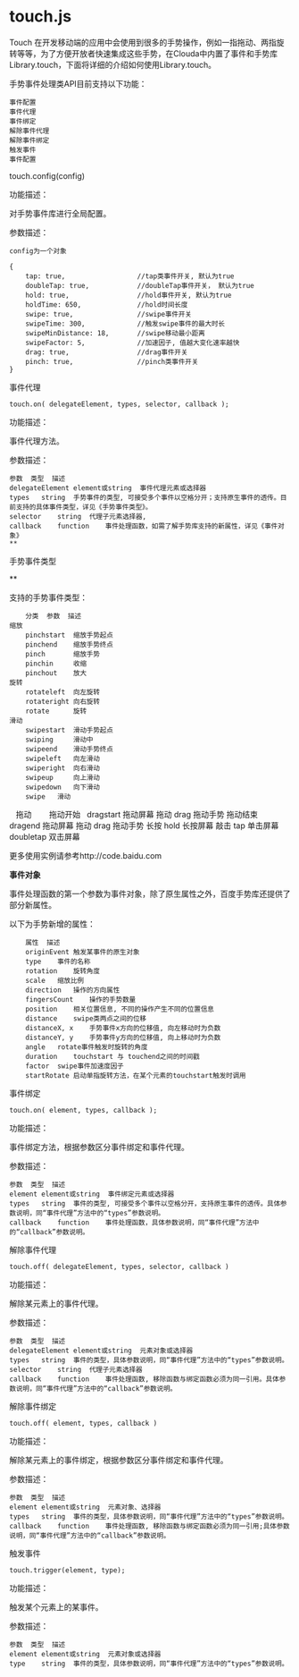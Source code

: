 # touch.js
Touch
在开发移动端的应用中会使用到很多的手势操作，例如一指拖动、两指旋转等等，为了方便开放者快速集成这些手势，在Clouda中内置了事件和手势库Library.touch，下面将详细的介绍如何使用Library.touch。

手势事件处理类API目前支持以下功能：

    事件配置
    事件代理
    事件绑定
    解除事件代理
    解除事件绑定
    触发事件
    事件配置

touch.config(config)

功能描述：

对手势事件库进行全局配置。

参数描述：

    config为一个对象

    {
        tap: true,                  //tap类事件开关, 默认为true
        doubleTap: true,            //doubleTap事件开关， 默认为true
        hold: true,                 //hold事件开关, 默认为true
        holdTime: 650,              //hold时间长度
        swipe: true,                //swipe事件开关
        swipeTime: 300,             //触发swipe事件的最大时长
        swipeMinDistance: 18,       //swipe移动最小距离
        swipeFactor: 5,             //加速因子, 值越大变化速率越快
        drag: true,                 //drag事件开关
        pinch: true,                //pinch类事件开关
    }
    
事件代理

    touch.on( delegateElement, types, selector, callback );

功能描述：

事件代理方法。

参数描述：

    参数	类型	描述
    delegateElement	element或string	事件代理元素或选择器
    types	string	手势事件的类型, 可接受多个事件以空格分开；支持原生事件的透传。目前支持的具体事件类型，详见《手势事件类型》。
    selector	string	代理子元素选择器,
    callback	function	事件处理函数，如需了解手势库支持的新属性，详见《事件对象》
    **

手势事件类型

**

支持的手势事件类型：

        分类	参数	描述
    缩放	
        pinchstart	缩放手势起点
        pinchend	缩放手势终点
        pinch	    缩放手势
        pinchin 	收缩
        pinchout	放大
    旋转	
        rotateleft	向左旋转
        rotateright	向右旋转
        rotate	    旋转
    滑动	
        swipestart	滑动手势起点
        swiping	    滑动中
        swipeend	滑动手势终点
        swipeleft	向左滑动
        swiperight	向右滑动
        swipeup	    向上滑动
        swipedown	向下滑动
        swipe	滑动
    拖动
        拖动开始   dragstart	拖动屏幕
        拖动	    drag	拖动手势
        拖动结束   dragend	拖动屏幕
        拖动	    drag	拖动手势
        长按	    hold	长按屏幕
        敲击	    tap	    单击屏幕
        doubletap	双击屏幕
        
更多使用实例请参考http://code.baidu.com

**事件对象**

事件处理函数的第一个参数为事件对象，除了原生属性之外，百度手势库还提供了部分新属性。

以下为手势新增的属性：

        属性	描述
        originEvent	触发某事件的原生对象
        type	事件的名称
        rotation	旋转角度
        scale	缩放比例
        direction	操作的方向属性
        fingersCount	操作的手势数量
        position	相关位置信息, 不同的操作产生不同的位置信息
        distance	swipe类两点之间的位移
        distanceX, x	手势事件x方向的位移值, 向左移动时为负数
        distanceY, y	手势事件y方向的位移值, 向上移动时为负数
        angle	rotate事件触发时旋转的角度
        duration	touchstart 与 touchend之间的时间戳
        factor	swipe事件加速度因子
        startRotate	启动单指旋转方法，在某个元素的touchstart触发时调用
        
事件绑定

    touch.on( element, types, callback );

功能描述：

事件绑定方法，根据参数区分事件绑定和事件代理。

参数描述：

    参数	类型	描述
    element	element或string	事件绑定元素或选择器
    types	string	事件的类型, 可接受多个事件以空格分开，支持原生事件的透传。具体参数说明，同“事件代理”方法中的“types”参数说明。
    callback	function	事件处理函数，具体参数说明，同“事件代理”方法中的“callback”参数说明。
    
解除事件代理

    touch.off( delegateElement, types, selector, callback )
    
功能描述：

解除某元素上的事件代理。

参数描述：

    参数	类型	描述
    delegateElement	element或string	元素对象或选择器
    types	string	事件的类型，具体参数说明，同“事件代理”方法中的“types”参数说明。
    selector	string	代理子元素选择器
    callback	function	事件处理函数, 移除函数与绑定函数必须为同一引用。具体参数说明，同“事件代理”方法中的“callback”参数说明。
解除事件绑定

    touch.off( element, types, callback )
    
功能描述：

解除某元素上的事件绑定，根据参数区分事件绑定和事件代理。

参数描述：

    参数	类型	描述
    element	element或string	元素对象、选择器
    types	string	事件的类型，具体参数说明，同“事件代理”方法中的“types”参数说明。
    callback	function	事件处理函数, 移除函数与绑定函数必须为同一引用;具体参数说明，同“事件代理”方法中的“callback”参数说明。
    
触发事件

    touch.trigger(element, type);
    
功能描述：

触发某个元素上的某事件。

参数描述：

    参数	类型	描述
    element	element或string	元素对象或选择器
    type	string	事件的类型，具体参数说明，同“事件代理”方法中的“types”参数说明。
